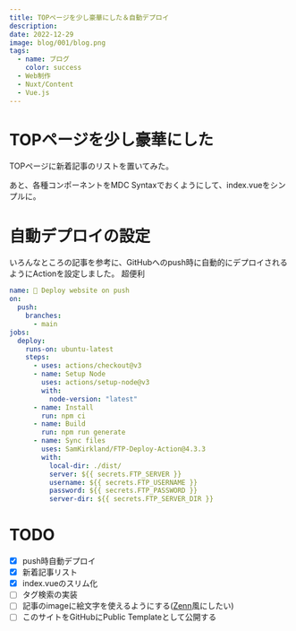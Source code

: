 ```yaml
---
title: TOPページを少し豪華にした＆自動デプロイ
description:
date: 2022-12-29
image: blog/001/blog.png
tags:
  - name: ブログ
    color: success
  - Web制作
  - Nuxt/Content
  - Vue.js
---
```


# TOPページを少し豪華にした

TOPページに新着記事のリストを置いてみた。

あと、各種コンポーネントをMDC Syntaxでおくようにして、index.vueをシンプルに。

# 自動デプロイの設定
いろんなところの記事を参考に、GitHubへのpush時に自動的にデプロイされるようにActionを設定しました。
超便利

```yaml
name: 🚀 Deploy website on push
on:
  push:
    branches:
      - main
jobs:
  deploy:
    runs-on: ubuntu-latest
    steps:
      - uses: actions/checkout@v3
      - name: Setup Node
        uses: actions/setup-node@v3
        with:
          node-version: "latest"
      - name: Install
        run: npm ci
      - name: Build
        run: npm run generate
      - name: Sync files
        uses: SamKirkland/FTP-Deploy-Action@4.3.3
        with:
          local-dir: ./dist/
          server: ${{ secrets.FTP_SERVER }}
          username: ${{ secrets.FTP_USERNAME }}
          password: ${{ secrets.FTP_PASSWORD }}
          server-dir: ${{ secrets.FTP_SERVER_DIR }}
```

# TODO
- [x] push時自動デプロイ
- [x] 新着記事リスト
- [x] index.vueのスリム化
- [ ] タグ検索の実装
- [ ] 記事のimageに絵文字を使えるようにする([Zenn](https://zenn.dev/)風にしたい)
- [ ] このサイトをGitHubにPublic Templateとして公開する